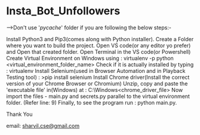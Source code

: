 # Insta_Bot_Unfollowers

-->Don't use '_pycache_' folder if you are following the below steps:-

Install Python3 and Pip3(comes along with Python installer).
Create a Folder where you want to build the project.
Open VS code(or any editor yo prefer) and Open that created folder.
Open Terminal in the VS code(or Powershell)
Create Virtual Environment on Windows using : virtualenv -p python <virtual_environment_folder_name>
Check if it is actually installed by typing : virtualenv
Install Selenium(used in Browser Automation and in Playback Testing tool) : 
    >pip install selenium
Install Chrome driver(Install the correct version of your Chrome Browser or Chromium)
Unzip, copy and paste the 'executable file' in(Windows) at : C:\Windows\<chrome_driver_file>
Now import the files - main.py and secrets.py parallel to the virtual environment folder. (Refer line: 9)
Finally, to see the program run : python main.py.

Thank You

email: sharvil.cse@gmail.com
